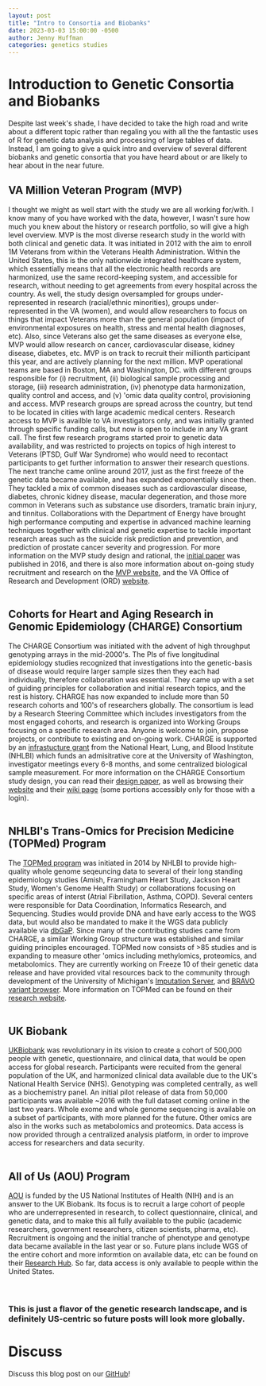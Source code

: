 ```yaml
---
layout: post
title: "Intro to Consortia and Biobanks"
date: 2023-03-03 15:00:00 -0500
author: Jenny Huffman
categories: genetics studies
---
```


# Introduction to Genetic Consortia and Biobanks
Despite last week's shade, I have decided to take the high road and write about a different topic rather than regaling you with all the the fantastic uses of R for genetic data analysis and processing of large tables of data. Instead, I am going to give a quick intro and overview of several different biobanks and genetic consortia that you have heard about or are likely to hear about in the near future.
## VA Million Veteran Program (MVP)
I thought we might as well start with the study we are all working for/with. I know many of you have worked with the data, however, I wasn't sure how much you knew about the history or research portfolio, so will give a high level overview.
MVP is the most diverse research study in the world with both clinical and genetic data. It was initiated in 2012 with the aim to enroll 1M Veterans from within the Veterans Health Administration. Within the United States, this is the only nationwide integrated healthcare system, which essentially means that all the electronic health records are harmonized, use the same record-keeping system, and accessible for research, without needing to get agreements from every hospital across the country. As well, the study design oversampled for groups under-represented in research (racial/ethnic minorities), groups under-represented in the VA (women), and would allow researchers to focus on things that impact Veterans more than the general population (impact of environmental exposures on health, stress and mental health diagnoses, etc). Also, since Veterans also get the same diseases as everyone else, MVP would allow research on cancer, cardiovascular disease, kidney disease, diabetes, etc. MVP is on track to recruit their millionth participant this year, and are actively planning for the next million.
MVP operational teams are based in Boston, MA and Washington, DC. with different groups responsible for (i) recruitment, (ii) biological sample processing and storage, (iii) research administration, (iv) phenotype data harmonization, quality control and access, and (v) 'omic data quality control, provisioning and access.
MVP research groups are spread across the country, but tend to be located in cities with large academic medical centers. Research access to MVP is availble to VA investigators only, and was initially granted through specific funding calls, but now is open to include in any VA grant call. The first few research programs started proir to genetic data availability, and was restricted to projects on topics of high interest to Veterans (PTSD, Gulf War Syndrome) who would need to recontact participants to get further information to answer their research questions. The next tranche came online around 2017, just as the first freeze of the genetic data became available, and has expanded exponentially since then. They tackled a mix of common diseases such as cardiovascular disease, diabetes, chronic kidney disease, macular degeneration, and those more common in Veterans such as substance use disorders, tramatic brain injury, and tinnitus. Collaborations with the Department of Energy have brought high performance computing and expertise in advanced machine learning techniques together with clinical and genetic expertise to tackle important research areas such as the suicide risk prediction and prevention, and prediction of prostate cancer severity and progression.
For more information on the MVP study design and rational, the [initial paper](https://pubmed.ncbi.nlm.nih.gov/26441289/) was published in 2016, and there is also more information about on-going study recruitment and research on the [MVP website](https://www.mvp.va.gov), and the VA Office of Research and Development (ORD) [website](https://research.va.gov/mvp/).
<br>
<br>
## Cohorts for Heart and Aging Research in Genomic Epidemiology (CHARGE) Consortium 
The CHARGE Consortium was initiated with the advent of high throughput genotyping arrays in the mid-2000's. The PIs of five longitudinal epidemiology studies recognized that investigations into the genetic-basis of disease would require larger sample sizes then they each had individually, therefore collaboration was essential. They came up with a set of guiding principles for collaboration and initial research topics, and the rest is history. CHARGE has now expanded to include more than 50 research cohorts and 100's of researchers globally. The consortium is lead by a Research Steering Committee which includes investigators from the most engaged cohorts, and research is organized into Working Groups focusing on a specific research area. Anyone is welcome to join, propose projects, or contribute to existing and on-going work. CHARGE is supported by an [infrastucture grant](https://reporter.nih.gov/search/8c8umuzAYkqWJ8ncepn_2Q/project-details/10519686) from the National Heart, Lung, and Blood Institute (NHLBI) which funds an admisitrative core at the University of Washington, investigator meetings every 6-8 months, and some centralized biological sample measurement.
For more information on the CHARGE Consortium study design, you can read their [design paper](https://pubmed.ncbi.nlm.nih.gov/20031568/), as well as browsing their [website](https://www.chargeconsortium.com/) and their [wiki page](http://depts.washington.edu/chargeco/wiki/Main_Page) (some portions accessibly only for those with a login).
<br>
<br>
## NHLBI's Trans-Omics for Precision Medicine (TOPMed) Program
The [TOPMed program](https://www.nhlbi.nih.gov/science/trans-omics-precision-medicine-topmed-program) was initiated in 2014 by NHLBI to provide high-quality whole genome seqeuncing data to several of their long standing epidemiology studies (Amish, Framingham Heart Study, Jackson Heart Study, Women's Genome Health Study) or collaborations focusing on specific areas of interst (Atrial Fibrillation, Asthma, COPD). Several centers were responsible for Data Coordination, Informatics Research, and Sequencing. Studies would provide DNA and have early access to the WGS data, but would also be mandated to make it the WGS data publicly available via [dbGaP](https://www.ncbi.nlm.nih.gov/gap/). Since many of the contributing studies came from CHARGE, a similar Working Group structure was established and similar guiding principles encouraged. TOPMed now consists of >85 studies and is expanding to measure other 'omics including methylomics, proteomics, and metabolomics. They are currently working on Freeze 10 of their genetic data release and have provided vital resources back to the community through development of the University of Michigan's [Imputation Server](https://imputationserver.sph.umich.edu/index.html#!), and [BRAVO variant browser](https://bravo.sph.umich.edu/freeze8/hg38/).
More information on TOPMed can be found on their [research website](https://topmed.nhlbi.nih.gov/).
<br>
<br>
## UK Biobank
[UKBiobank](https://www.ukbiobank.ac.uk/) was revolutionary in its vision to create a cohort of 500,000 people with genetic, questionnaire, and clinical data, that would be open access for global research. Participants were recuited from the general population of the UK, and harmonized clinical data available due to the UK's National Health Service (NHS). Genotyping was completed centrally, as well as a biochemistry panel. An initial pilot release of data from 50,000 participants was available ~2016 with the full dataset coming online in the last two years. Whole exome and whole genome sequencing is available on a subset of participants, with more planned for the future. Other omics are also in the works such as metabolomics and proteomics. Data access is now provided through a centralized analysis platform, in order to improve access for researchers and data security.
<br>
<br>
## All of Us (AOU) Program
[AOU](https://allofus.nih.gov/) is funded by the US National Institutes of Health (NIH) and is an answer to the UK Biobank. Its focus is to recruit a large cohort of people who are underrepresented in research, to collect questionnaire, clinical, and genetic data, and to make this all fully available to the public (academic researchers, government researchers, citizen scientists, pharma, etc). Recruitment is ongoing and the initial tranche of phenotype and genotype data became available in the last year or so. Future plans include WGS of the entire cohort and more informtion on available data, etc can be found on their [Research Hub](https://www.researchallofus.org/). So far, data access is only available to people within the United States.
<br>
<br>
<br>
### This is just a flavor of the genetic research landscape, and is definitely US-centric so future posts will look more globally.

# Discuss
Discuss this blog post on our [GitHub](https://github.com/orgs/va-big-data-genomics/discussions/9)!

